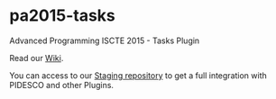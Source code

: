 # pa2015-tasks

Advanced Programming ISCTE 2015 - Tasks Plugin

Read our [Wiki](https://github.com/edmathew/pa2015-tasks/wiki).

You can access to our [Staging repository](https://github.com/ngmachado/iscde.tasks) to get a full integration with PIDESCO and other Plugins.
